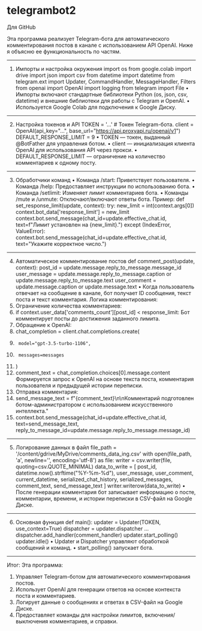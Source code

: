 # telegrambot2
Для GitHub

Эта программа реализует Telegram-бота для автоматического комментирования постов в канале с использованием API OpenAI. Ниже я объясню ее функциональность по частям.
________________________________________
1. Импорты и настройка окружения
import os
from google.colab import drive
import json
import csv
from datetime import datetime
from telegram.ext import Updater, CommandHandler, MessageHandler, Filters
from openai import OpenAI
import logging
from telegram import File
•	Импорты включают стандартные библиотеки Python (os, json, csv, datetime) и внешние библиотеки для работы с Telegram и OpenAI.
•	Используется Google Colab для подключения к Google Диску.
________________________________________
2. Настройка токенов и API
TOKEN = '...'  # Токен Telegram-бота.
client = OpenAI(api_key="...", base_url="https://api.proxyapi.ru/openai/v1")
DEFAULT_RESPONSE_LIMIT = 9
•	TOKEN — токен, выданный @BotFather для управления ботом.
•	client — инициализация клиента OpenAI для использования API через прокси.
•	DEFAULT_RESPONSE_LIMIT — ограничение на количество комментариев к одному посту.
________________________________________
3. Обработчики команд
•	Команда /start: Приветствует пользователя.
•	Команда /help: Предоставляет инструкции по использованию бота.
•	Команда /setlimit: Изменяет лимит комментариев бота.
•	Команды /mute и /unmute: Отключают/включают ответы бота.
Пример:
def set_response_limit(update, context):
    try:
        new_limit = int(context.args[0])
        context.bot_data['response_limit'] = new_limit
        context.bot.send_message(chat_id=update.effective_chat.id, text=f"Лимит установлен на {new_limit}.")
    except (IndexError, ValueError):
        context.bot.send_message(chat_id=update.effective_chat.id, text="Укажите корректное число.")
________________________________________
4. Автоматическое комментирование постов
def comment_post(update, context):
    post_id = update.message.reply_to_message.message_id
    user_message = update.message.reply_to_message.caption or update.message.reply_to_message.text
    user_comment = update.message.caption or update.message.text
•	Когда пользователь отвечает на сообщение в канале, бот получает ID сообщения, текст поста и текст комментария.
Логика комментирования:
1.	Ограничение количества комментариев:
2.	if context.user_data['comments_count'][post_id] < response_limit:
Бот комментирует посты до достижения заданного лимита.
3.	Обращение к OpenAI:
4.	chat_completion = client.chat.completions.create(
5.	    model="gpt-3.5-turbo-1106",
6.	    messages=messages
7.	)
8.	comment_text = chat_completion.choices[0].message.content
Формируется запрос к OpenAI на основе текста поста, комментария пользователя и предыдущей истории переписки.
9.	Отправка комментария:
10.	send_message_text = f"{comment_text}\n\nКомментарий подготовлен ботом-администратором с использованием искусственного интеллекта."
11.	context.bot.send_message(chat_id=update.effective_chat.id, text=send_message_text, reply_to_message_id=update.message.reply_to_message.message_id)
________________________________________
5. Логирование данных в файл
file_path = '/content/gdrive/MyDrive/comments_data_ing.csv'
with open(file_path, 'a', newline='', encoding='utf-8') as file:
    writer = csv.writer(file, quoting=csv.QUOTE_MINIMAL)
    data_to_write = [
        post_id, datetime.now().strftime("%Y-%m-%d"), user_message, user_comment,
        current_datetime, serialized_chat_history, serialized_messages, comment_text, send_message_text
    ]
    writer.writerow(data_to_write)
•	После генерации комментария бот записывает информацию о посте, комментарии, времени, и истории переписки в CSV-файл на Google Диске.
________________________________________
6. Основная функция
def main():
    updater = Updater(TOKEN, use_context=True)
    dispatcher = updater.dispatcher
    ...
    dispatcher.add_handler(comment_handler)
    updater.start_polling()
    updater.idle()
•	Updater и Dispatcher управляют обработкой сообщений и команд.
•	start_polling() запускает бота.
________________________________________
Итог:
Эта программа:
1.	Управляет Telegram-ботом для автоматического комментирования постов.
2.	Использует OpenAI для генерации ответов на основе контекста поста и комментариев.
3.	Логирует данные о сообщениях и ответах в CSV-файл на Google Диске.
4.	Предоставляет команды для настройки лимитов, включения/выключения комментариев, и справки.
